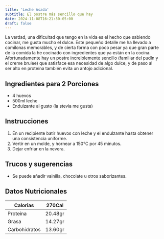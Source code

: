 ```yaml
---
title: 'Leche Asada'
subtitle: El postre más sencillo que hay
date: 2024-11-08T16:21:50-05:00
draft: false
---
```


La verdad, una dificultad que tengo en la vida es el hecho que sabiendo cocinar, me gusta mucho el dulce. Este pequeño detalle me ha llevado a comilonas memorables, y de cierta forma con poco pesar ya que gran parte  de la comida la he cocinado con ingredientes que ya están en la cocina. Afortunadamente hay un postre increiblemente sencillo (familiar del pudín y el creme brulee) que satisface esa necesidad de algo dulce, y de paso al ser alto en proteína también evita un antojo adicional.

<!--more-->

## Ingredientes para 2 Porciones
- 4 huevos
- 500ml leche
- Endulzante al gusto (la stevia me gusta)

## Instrucciones
1. En un recipiente batir huevos con leche y el endulzante hasta obtener una consistencia uniforme.
2. Vertir en un molde, y hornear a 150°C por 45 minutos.
3. Dejar enfriar en la nevera.

## Trucos y sugerencias
- Se puede añadir vainilla, chocolate u otros saborizantes.

## Datos Nutricionales

| Calorias      | 270Cal  |
|---------------|---------|
| Proteína      | 20.48gr |
| Grasa         | 14.27gr |
| Carbohidratos | 13.60gr |

